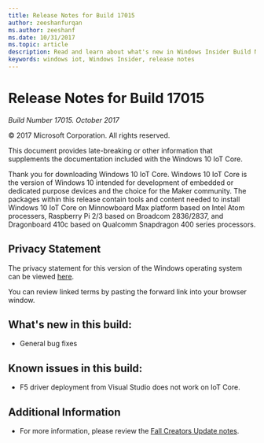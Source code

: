 ```yaml
---
title: Release Notes for Build 17015
author: zeeshanfurqan
ms.author: zeeshanf
ms.date: 10/31/2017
ms.topic: article
description: Read and learn about what's new in Windows Insider Build Number 17015.
keywords: windows iot, Windows Insider, release notes
---
```


# Release Notes for Build 17015

_Build Number 17015. October 2017_

&copy; 2017 Microsoft Corporation. All rights reserved.

This document provides late-breaking or other information that supplements the documentation included with the Windows 10 IoT Core.

Thank you for downloading Windows 10 IoT Core. Windows 10 IoT Core is the version of Windows 10 intended for development of embedded or dedicated purpose devices and the choice for the Maker community. The packages within this release contain tools and content needed to install Windows 10 IoT Core on Minnowboard Max platform based on Intel Atom processers, Raspberry Pi 2/3 based on Broadcom 2836/2837, and Dragonboard 410c based on Qualcomm Snapdragon 400 series processors.

## Privacy Statement
The privacy statement for this version of the Windows operating system can be viewed [here](http://go.microsoft.com/fwlink/?LinkId=506737).

You can review linked terms by pasting the forward link into your browser window.

## What's new in this build: 
* General bug fixes 

## Known issues in this build:
* F5 driver deployment from Visual Studio does not work on IoT Core. 

## Additional Information
* For more information, please review the [Fall Creators Update notes](https://docs.microsoft.com/windows/iot-core/release-notes/commercial/fallcreatorsupdate).

